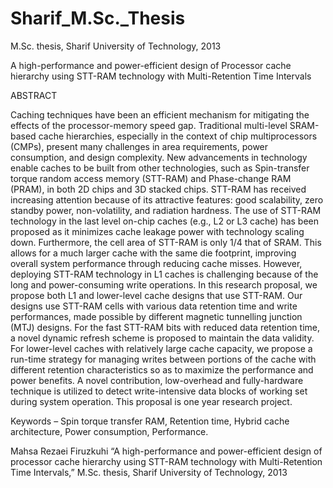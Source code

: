 # Sharif_M.Sc._Thesis
M.Sc. thesis, Sharif University of Technology, 2013


A high-performance and power-efficient design of Processor cache hierarchy using STT-RAM technology with Multi-Retention Time Intervals


ABSTRACT

Caching techniques have been an efficient mechanism for mitigating the effects of the processor-memory speed gap. Traditional multi-level SRAM-based cache hierarchies, especially in the context of chip multiprocessors (CMPs), present many challenges in area requirements, power consumption, and design complexity. New advancements in technology enable caches to be built from other technologies, such as Spin-transfer torque random access memory (STT-RAM) and Phase-change RAM (PRAM), in both 2D chips and 3D stacked chips. STT-RAM has received increasing attention because of its attractive features: good scalability, zero standby power, non-volatility, and radiation hardness. The use of STT-RAM technology in the last level on-chip caches (e.g., L2 or L3 cache) has been proposed as it minimizes cache leakage power with technology scaling down. Furthermore, the cell area of STT-RAM is only 1/4 that of SRAM. This allows for a much larger cache with the same die footprint, improving overall system performance through reducing cache misses. However, deploying STT-RAM technology in L1 caches is challenging because of the long and power-consuming write operations. In this research proposal, we propose both L1 and lower-level cache designs that use STT-RAM. Our designs use STT-RAM cells with various data retention time and write performances, made possible by different magnetic tunnelling junction (MTJ) designs. For the fast STT-RAM bits with reduced data retention time, a novel dynamic refresh scheme is proposed to maintain the data validity. 
For lower-level caches with relatively large cache capacity, we propose a run-time strategy for managing writes between portions of the cache with different retention characteristics so as to maximize the performance and power benefits. A novel contribution, low-overhead and fully-hardware technique is utilized to detect write-intensive data blocks of working set during system operation. This proposal is one year research project.

Keywords – Spin torque transfer RAM, Retention time, Hybrid cache architecture, Power consumption, Performance.

Mahsa Rezaei Firuzkuhi “A high-performance and power-efficient design of processor cache hierarchy using STT-RAM technology with Multi-Retention Time Intervals,” M.Sc. thesis, Sharif University of Technology, 2013

